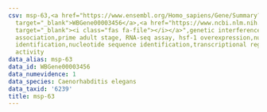 ```yaml
---
csv: msp-63,<a href="https://www.ensembl.org/Homo_sapiens/Gene/Summary?db=core;g=WBGene00003456"
  target="_blank">WBGene00003456</a>,<a href="https://www.ncbi.nlm.nih.gov/pubmed/30894454"
  target="_blank"><i class="fas fa-file"></i></a>",genetic interference,functional
  association,prime adult stage, RNA-seq assay, hsf-1 overexpression,nucleotide sequence
  identification,nucleotide sequence identification,transcriptional regulation,up-regulates
  activity
data_alias: msp-63
data_id: WBGene00003456
data_numevidence: 1
data_species: Caenorhabditis elegans
data_taxid: '6239'
title: msp-63
---
```

